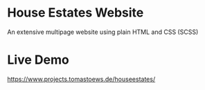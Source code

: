# House Estates Website
An extensive multipage website using plain HTML and CSS (SCSS)

# Live Demo
https://www.projects.tomastoews.de/houseestates/
